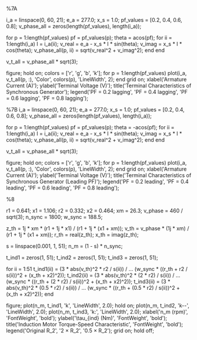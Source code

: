 %7A

i_a = linspace(0, 60, 21);
e_a = 277.0;
x_s = 1.0;
pf_values = [0.2, 0.4, 0.6, 0.8];
v_phase_all = zeros(length(pf_values), length(i_a));

for p = 1:length(pf_values)
    pf = pf_values(p);
    theta = acos(pf);
    for ii = 1:length(i_a)
        I = i_a(ii);
        v_real = e_a - x_s * I * sin(theta);
        v_imag = x_s * I * cos(theta);
        v_phase_all(p, ii) = sqrt(v_real^2 + v_imag^2);
    end
end

v_t_all = v_phase_all * sqrt(3);

figure;
hold on;
colors = ['r', 'g', 'b', 'k'];
for p = 1:length(pf_values)
    plot(i_a, v_t_all(p, :), 'Color', colors(p), 'LineWidth', 2);
end
grid on;
xlabel('Armature Current (A)');
ylabel('Terminal Voltage (V)');
title('Terminal Characteristics of Synchronous Generator');
legend('PF = 0.2 lagging', 'PF = 0.4 lagging', 'PF = 0.6 lagging', 'PF = 0.8 lagging');


%7B
i_a = linspace(0, 60, 21);
e_a = 277.0;
x_s = 1.0;
pf_values = [0.2, 0.4, 0.6, 0.8];
v_phase_all = zeros(length(pf_values), length(i_a));

for p = 1:length(pf_values)
    pf = pf_values(p);
    theta = -acos(pf);
    for ii = 1:length(i_a)
        I = i_a(ii);
        v_real = e_a - x_s * I * sin(theta);
        v_imag = x_s * I * cos(theta);
        v_phase_all(p, ii) = sqrt(v_real^2 + v_imag^2);
    end
end

v_t_all = v_phase_all * sqrt(3);

figure;
hold on;
colors = ['r', 'g', 'b', 'k'];
for p = 1:length(pf_values)
    plot(i_a, v_t_all(p, :), 'Color', colors(p), 'LineWidth', 2);
end
grid on;
xlabel('Armature Current (A)');
ylabel('Terminal Voltage (V)');
title('Terminal Characteristics of Synchronous Generator (Leading PF)');
legend('PF = 0.2 leading', 'PF = 0.4 leading', 'PF = 0.6 leading', 'PF = 0.8 leading');

%8

r1 = 0.641;
x1 = 1.106;
r2 = 0.332;
x2 = 0.464;
xm = 26.3;
v_phase = 460 / sqrt(3);
n_sync = 1800;
w_sync = 188.5;

z_th = 1j * xm * (r1 + 1j * x1) / (r1 + 1j * (x1 + xm));
v_th = v_phase * (1j * xm) / (r1 + 1j * (x1 + xm));
r_th = real(z_th);
x_th = imag(z_th);

s = linspace(0.001, 1, 51);
n_m = (1 - s) * n_sync;

t_ind1 = zeros(1, 51);
t_ind2 = zeros(1, 51);
t_ind3 = zeros(1, 51);

for ii = 1:51
    t_ind1(ii) = (3 * abs(v_th)^2 * r2 / s(ii)) / ...
        (w_sync * ((r_th + r2 / s(ii))^2 + (x_th + x2)^2));
    t_ind2(ii) = (3 * abs(v_th)^2 * (2 * r2) / s(ii)) / ...
        (w_sync * ((r_th + (2 * r2) / s(ii))^2 + (x_th + x2)^2));
    t_ind3(ii) = (3 * abs(v_th)^2 * (0.5 * r2) / s(ii)) / ...
        (w_sync * ((r_th + (0.5 * r2) / s(ii))^2 + (x_th + x2)^2));
end

figure;
plot(n_m, t_ind1, 'k', 'LineWidth', 2.0);
hold on;
plot(n_m, t_ind2, 'k--', 'LineWidth', 2.0);
plot(n_m, t_ind3, 'k:', 'LineWidth', 2.0);
xlabel('n_m (rpm)', 'FontWeight', 'bold');
ylabel('\tau_{ind} (Nm)', 'FontWeight', 'bold');
title('Induction Motor Torque-Speed Characteristic', 'FontWeight', 'bold');
legend('Original R_2', '2 × R_2', '0.5 × R_2');
grid on;
hold off;

